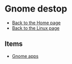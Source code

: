 # Gnome destop

- [Back to the Home page](../../../README.md)
- [Back to the Linux page](../../README.md)

## Items
- [Gnome apps](Gnome%20apps.md)
